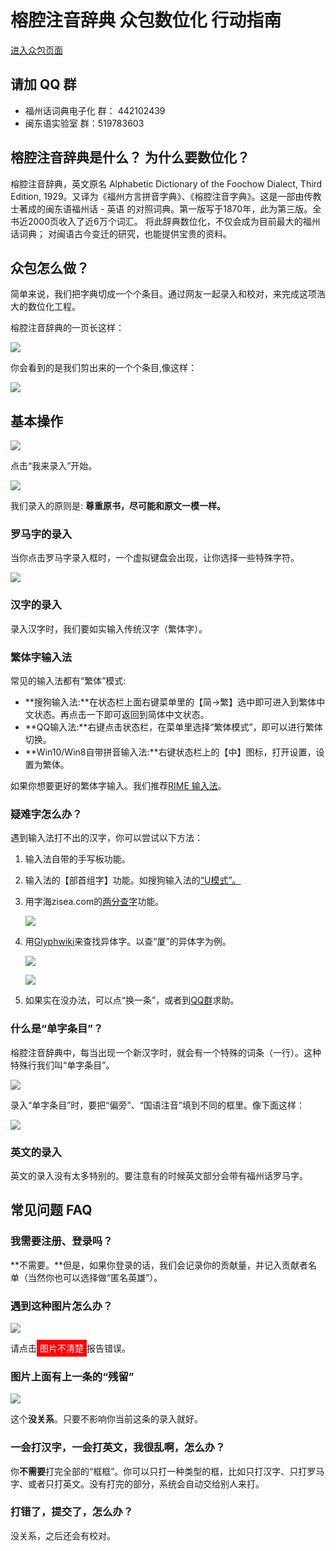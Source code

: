 # 榕腔注音辞典 众包数位化 行动指南

<a class="btn btn-lg btn-success" href="http://cs.mindong.asia/">进入众包页面</a>

<a name="qqgroup"></a>

## 请加 QQ 群
* 福州话词典电子化 群： 442102439
* 闽东语实验室 群：519783603

## 榕腔注音辞典是什么？ 为什么要数位化？

榕腔注音辞典，英文原名 Alphabetic Dictionary of the Foochow Dialect, Third Edition, 1929。又译为《福州方言拼音字典》、《榕腔注音字典》。这是一部由传教士著成的闽东语福州话 - 英语 的对照词典。第一版写于1870年，此为第三版。全书近2000页收入了近6万个词汇。 将此辞典数位化，不仅会成为目前最大的福州话词典； 对闽语古今变迁的研究，也能提供宝贵的资料。

## 众包怎么做？

简单来说，我们把字典切成一个个条目。通过网友一起录入和校对，来完成这项浩大的数位化工程。

榕腔注音辞典的一页长这样：

![](images/sample_page.png)

你会看到的是我们剪出来的一个个条目,像这样：

![](images/sample_row.png)

## 基本操作

![](images/start.png)

点击“我来录入”开始。

![](images/ui.png)

我们录入的原则是: **尊重原书，尽可能和原文一模一样。**

### 罗马字的录入

当你点击罗马字录入框时，一个虚拟键盘会出现，让你选择一些特殊字符。

![](images/buc.png)

### 汉字的录入

<a name="chinese">

录入汉字时，我们要如实输入传统汉字（繁体字）。

### 繁体字输入法

常见的输入法都有“繁体”模式:

*   **搜狗输入法:**在状态栏上面右键菜单里的【简->繁】选中即可进入到繁体中文状态。再点击一下即可返回到简体中文状态。
*   **QQ输入法:**右键点击状态栏，在菜单里选择“繁体模式”，即可以进行繁体切换。
*   **Win10/Win8自带拼音输入法:**右键状态栏上的【中】图标，打开设置，设置为繁体。

</a>

如果你想要更好的繁体字输入。我们推荐[RIME 输入法](http://rime.im/)。

### 疑难字怎么办？

遇到输入法打不出的汉字，你可以尝试以下方法：

1.  输入法自带的手写板功能。
2.  输入法的【部首组字】功能。如搜狗输入法的[“U模式”。](http://pinyin.sogou.com/help.php?list=3&q=8)
3.  用字海zisea.com的[两分查字](http://zisea.com/zslf.htm)功能。

    ![](images/zisea.png)

4.  用[Glyphwiki](http://zhs.glyphwiki.org/wiki/GlyphWiki:首页)来查找异体字。以查“厦”的异体字为例。

    ![](images/glyphwiki1.png)

    ![](images/glyphwiki2.png)

5.  如果实在没办法，可以点“换一条”，或者到[QQ群](#qqgroup)求助。

<a name="pivot">

### 什么是“单字条目”？

</a>

榕腔注音辞典中，每当出现一个新汉字时，就会有一个特殊的词条（一行）。这种特殊行我们叫“单字条目”。

![](images/pivot.png)

录入“单字条目”时，要把“偏旁”、“国语注音”填到不同的框里。像下面这样：

![](images/pivot2.png)

### 英文的录入

英文的录入没有太多特别的。要注意有的时候英文部分会带有福州话罗马字。

## 常见问题 FAQ

### 我需要注册、登录吗？

**不需要。**但是，如果你登录的话，我们会记录你的贡献量，并记入贡献者名单（当然你也可以选择做“匿名英雄”）。

### 遇到这种图片怎么办？

![](images/sample_empty.png)

请点击<span style="padding:5px; background:red; color:white;">图片不清楚</span>报告错误。

### 图片上面有上一条的“残留”

![](images/sample_upperborder.png)

这个**没关系**。只要不影响你当前这条的录入就好。

### 一会打汉字，一会打英文，我很乱啊，怎么办？

你**不需要**打完全部的“框框”。你可以只打一种类型的框，比如只打汉字、只打罗马字、或者只打英文。没有打完的部分，系统会自动交给别人来打。

### 打错了，提交了，怎么办？

没关系，之后还会有校对。